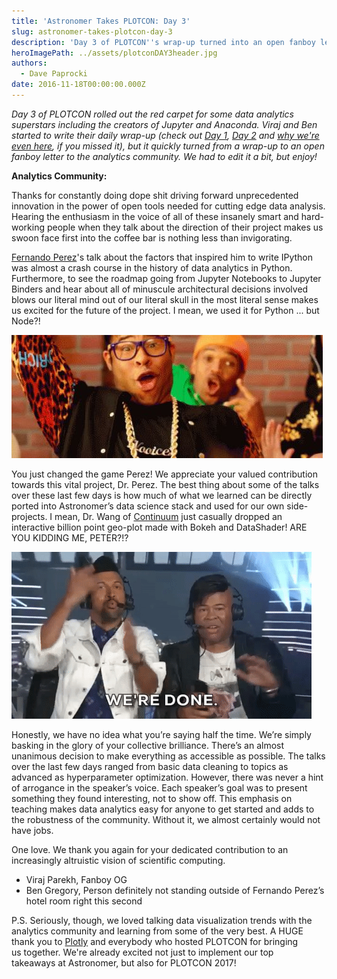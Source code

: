 ```yaml
---
title: 'Astronomer Takes PLOTCON: Day 3'
slug: astronomer-takes-plotcon-day-3
description: 'Day 3 of PLOTCON''s wrap-up turned into an open fanboy letter to the analytics community... '
heroImagePath: ../assets/plotconDAY3header.jpg
authors:
  - Dave Paprocki
date: 2016-11-18T00:00:00.000Z
---
```

<!-- markdownlint-disable-file -->
_Day 3 of PLOTCON&nbsp;rolled out the red carpet for some data analytics superstars including the creators of Jupyter and Anaconda. Viraj and Ben started to write their daily wrap-up (check out&nbsp;[Day 1](https://www.astronomer.io/blog/astronomer-takes-plotcon-2016-day-1), [Day 2](https://www.astronomer.io/blog/astronomer-takes-plotcon-day-2) and [why we're even here](https://www.astronomer.io/blog/astronomer-takes-plotcon), if you missed it), but it quickly turned from a wrap-up to an open fanboy letter to the analytics community. We had to edit it a bit, but enjoy!_

**Analytics Community:**

Thanks for constantly doing dope shit driving forward unprecedented innovation in the power of open tools needed for cutting edge data analysis. Hearing the enthusiasm in the voice of all of these insanely smart and hard-working people when they talk about the direction of their project makes us swoon face first into the coffee bar is nothing less than invigorating.

[Fernando Perez](https://fperez.org/)'s talk about the factors that inspired him to write IPython was almost a crash course in the history of data analytics in Python. Furthermore, to see the roadmap going from Jupyter Notebooks to Jupyter Binders and hear about all of minuscule architectural decisions involved blows our literal mind out of our literal skull in the most literal sense makes us&nbsp;excited for the future of the project. I mean, we used it for Python ... but Node?!

![tenor.jpg](../assets/tenor.jpg)

You just changed the game Perez! We appreciate your valued contribution towards this vital project, Dr. Perez. The best thing about some of the talks over these last few days is how much of what we learned can be directly ported into Astronomer’s data science stack and used for our own side-projects. I mean, Dr. Wang of [Continuum](https://www.continuum.io/) just casually dropped an interactive billion point geo-plot made with Bokeh and DataShader! ARE YOU KIDDING ME, PETER?!?

![giphy.gif](../assets/giphy.gif)

Honestly, we have no idea what you’re saying half the time. We’re simply basking in the glory of your collective brilliance. There’s an almost unanimous decision to make everything as accessible as possible. The talks over the last few days ranged from basic data cleaning to topics as advanced as hyperparameter optimization. However, there was never a hint of arrogance in the speaker’s voice. Each speaker’s goal was to present something they found interesting, not to show off. This emphasis on teaching makes data analytics easy for anyone to get started and adds to the robustness of the community. Without it, we almost certainly would not have jobs.

One love. We thank you again for your dedicated contribution to an increasingly altruistic vision of scientific computing.

- Viraj Parekh, Fanboy OG
- Ben Gregory, Person definitely not standing outside of Fernando Perez’s hotel room right this second

P.S. Seriously, though,&nbsp;we loved talking data visualization trends with the analytics community and learning from some of the very best. A HUGE thank you to [Plotly](https://plot.ly/) and everybody who hosted PLOTCON for&nbsp;bringing us&nbsp;together. We're already excited not just to implement our top takeaways&nbsp;at Astronomer, but also for PLOTCON 2017!

&nbsp;

